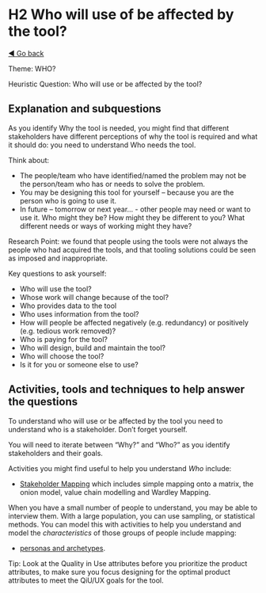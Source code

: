 # H2 Who will use of be affected by the tool?
[◄ Go back](README.md)

Theme: WHO?

Heuristic Question: Who will use or be affected by the tool?

## Explanation and subquestions

As you identify Why the tool is needed, you might find that different stakeholders have different perceptions of why the tool is required and what it should do: you need to understand Who needs the tool.

Think about:
-	The people/team who have identified/named the problem may not be the person/team who has or needs to solve the problem. 
-	You may be designing this tool for yourself – because you are the person who is going to use it. 
-	In future – tomorrow or next year… - other people may need or want to use it. Who might they be? How might they be different to you? What different needs or ways of working might they have?

Research Point: we found that people using the tools were not always the people who had acquired the tools, and that tooling solutions could be seen as imposed and inappropriate.

Key questions to ask yourself:
-	Who will use the tool?
-	Whose work will change because of the tool?
-	Who provides data to the tool
-	Who uses information from the tool?
-	How will people be affected negatively (e.g. redundancy) or positively (e.g. tedious work removed)?
- Who is paying for the tool?
- 	Who will design, build and maintain the tool?
- 	Who will choose the tool?
-	Is it for you or someone else to use?


## Activities, tools and techniques to help answer the questions

To understand who will use or be affected by the tool you need to understand who is a stakeholder. Don’t forget yourself.

You will need to iterate between “Why?” and “Who?” as you identify stakeholders and their goals.

Activities you might find useful to help you understand *Who* include:
-	[Stakeholder Mapping](Technique-Stakeholder-Mapping.md) which includes simple mapping onto a matrix, the onion model, value chain modelling and Wardley Mapping.

When you have a small number of people to understand, you may be able to interview them. With a large population, you can use sampling, or statistical methods. You can model this with activities to help you understand and model the *characteristics* of those groups of people include mapping:
- [personas and archetypes](Technique-Personas-and-Archetypes.md).

Tip: Look at the Quality in Use attributes before you prioritize the product attributes, to make sure you focus designing for the optimal product attributes to meet the QiU/UX goals for the tool.
